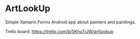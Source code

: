 # ArtLookUp
Simple Xamarin.Forms Android app about painters and paintings.

Trello board: https://trello.com/b/5KhuTrJW/artlookup

